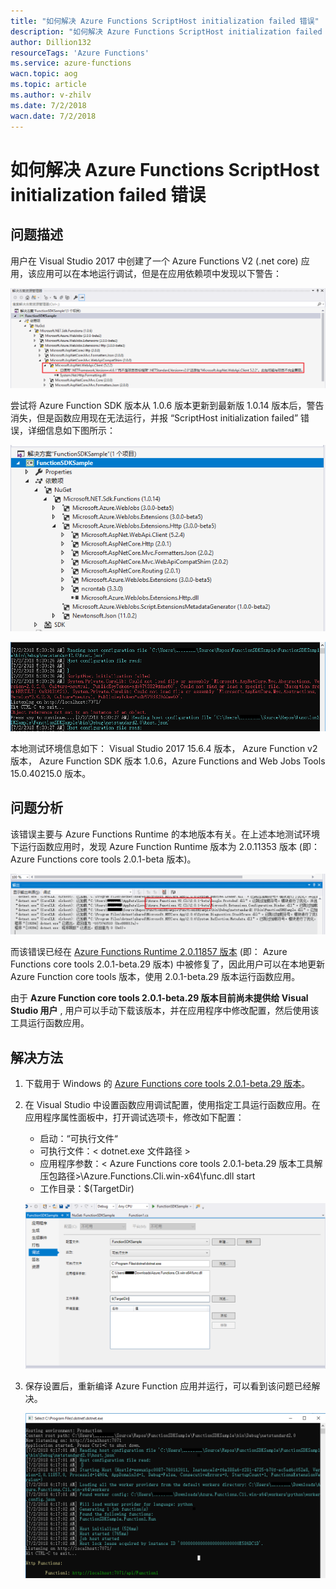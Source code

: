 ```yaml
---
title: "如何解决 Azure Functions ScriptHost initialization failed 错误"
description: "如何解决 Azure Functions ScriptHost initialization failed 错误"
author: Dillion132
resourceTags: 'Azure Functions'
ms.service: azure-functions
wacn.topic: aog
ms.topic: article
ms.author: v-zhilv
ms.date: 7/2/2018
wacn.date: 7/2/2018
---
```


# 如何解决 Azure Functions ScriptHost initialization failed 错误

## 问题描述

用户在 Visual Studio 2017 中创建了一个 Azure Functions V2 (.net core) 应用，该应用可以在本地运行调试，但是在应用依赖项中发现以下警告：

![warning.PNG](./media/aog-azure-functions-scripthost-initialization-failed-error/warning.PNG)

尝试将 Azure Function SDK 版本从 1.0.6 版本更新到最新版 1.0.14 版本后，警告消失，但是函数应用现在无法运行，并报 “ScriptHost initialization failed” 错误，详细信息如下图所示：

![check-sdk.PNG](./media/aog-azure-functions-scripthost-initialization-failed-error/check-sdk.PNG)

![error.PNG](./media/aog-azure-functions-scripthost-initialization-failed-error/error.PNG)

本地测试环境信息如下： Visual Studio 2017 15.6.4 版本， Azure Function v2 版本， Azure Function SDK 版本 1.0.6，Azure Functions and Web Jobs Tools 15.0.40215.0 版本。

## 问题分析

该错误主要与 Azure Functions Runtime 的本地版本有关。在上述本地测试环境下运行函数应用时，发现 Azure Function Runtime 版本为 2.0.11353 版本 (即： Azure Functions core tools 2.0.1-beta 版本)。

![runtime-version.PNG](./media/aog-azure-functions-scripthost-initialization-failed-error/runtime-version.PNG)

而该错误已经在 [Azure Functions Runtime 2.0.11857 版本](https://github.com/Azure/azure-functions-host/releases/tag/v2.0.11857-alpha) (即： Azure Functions core tools 2.0.1-beta.29 版本) 中被修复了，因此用户可以在本地更新 Azure Function core tools 版本，使用 2.0.1-beta.29 版本运行函数应用。

由于 **Azure Function core tools 2.0.1-beta.29 版本目前尚未提供给 Visual Studio 用户** , 用户可以手动下载该版本，并在应用程序中修改配置，然后使用该工具运行函数应用。

## 解决方法

1. 下载用于 Windows 的 [Azure Functions core tools 2.0.1-beta.29 版本](https://github.com/Azure/azure-functions-core-tools/releases)。

2. 在 Visual Studio 中设置函数应用调试配置，使用指定工具运行函数应用。在应用程序属性面板中，打开调试选项卡，修改如下配置：

    * 启动：“可执行文件“
    * 可执行文件：< dotnet.exe 文件路径 >
    * 应用程序参数：< Azure Functions core tools 2.0.1-beta.29 版本工具解压包路径>\Azure.Functions.Cli.win-x64\func.dll start
    * 工作目录：$(TargetDir)

    ![debug-config.PNG](./media/aog-azure-functions-scripthost-initialization-failed-error/debug-config.PNG)

3. 保存设置后，重新编译 Azure Function 应用并运行，可以看到该问题已经解决。

    ![success.PNG](./media/aog-azure-functions-scripthost-initialization-failed-error/success.PNG)